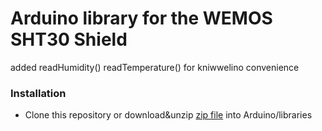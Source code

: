 # Arduino library for the WEMOS SHT30 Shield

added readHumidity() readTemperature() for kniwwelino convenience

### Installation
- Clone this repository  or download&unzip [zip file](https://github.com/wemos/WEMOS_SHT3x_Arduino_Library/archive/master.zip) into Arduino/libraries

